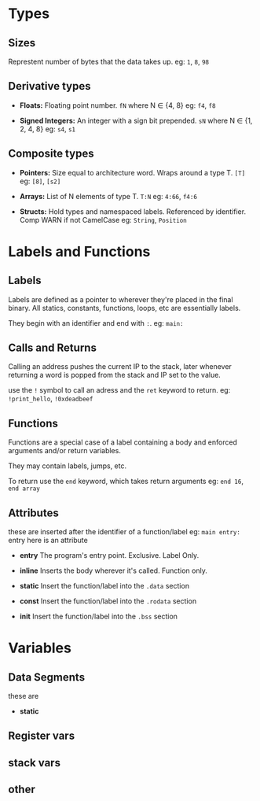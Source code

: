 # Types

## Sizes
Represtent number of bytes that the data takes up.
eg: `1`, `8`, `98`


## Derivative types
- **Floats:**
    Floating point number. `fN` where N ∈ {4, 8}
    eg: `f4`, `f8`

- **Signed Integers:**
    An integer with a sign bit prepended. `sN` where N ∈ {1, 2, 4, 8}
    eg: `s4`, `s1`


## Composite types
- **Pointers:**
    Size equal to architecture word. Wraps around a type T. `[T]`
    eg: `[8]`, `[s2]`

- **Arrays:**
    List of N elements of type T. `T:N`
    eg: `4:66`, `f4:6`

- **Structs:**
    Hold types and namespaced labels. Referenced by identifier.
    Comp WARN if not CamelCase
    eg: `String`, `Position`



# Labels and Functions

## Labels
Labels are defined as a pointer to wherever they're placed in the final binary.
All statics, constants, functions, loops, etc are essentially labels.

They begin with an identifier and end with `:`.
eg: `main:`


## Calls and Returns
Calling an address pushes the current IP to the stack,
later whenever returning a word is popped from the stack and IP set to the value. 

use the `!` symbol to call an adress and the `ret` keyword to return.
eg: `!print_hello`, `!0xdeadbeef`


## Functions
Functions are a special case of a label containing a body
and enforced arguments and/or return variables.

They may contain labels, jumps, etc. 

To return use the `end` keyword, which takes return arguments
eg: `end 16`, `end array`

## Attributes
these are inserted after the identifier of a function/label
eg: `main entry:` entry here is an attribute

- **entry**
    The program's entry point. Exclusive. Label Only.

- **inline**
    Inserts the body wherever it's called. Function only.

- **static**
    Insert the function/label into the `.data` section
    
- **const**
    Insert the function/label into the `.rodata` section

- **init**
    Insert the function/label into the `.bss` section



# Variables

## Data Segments
these are 

- **static**
    

## Register vars

## stack vars

## other
